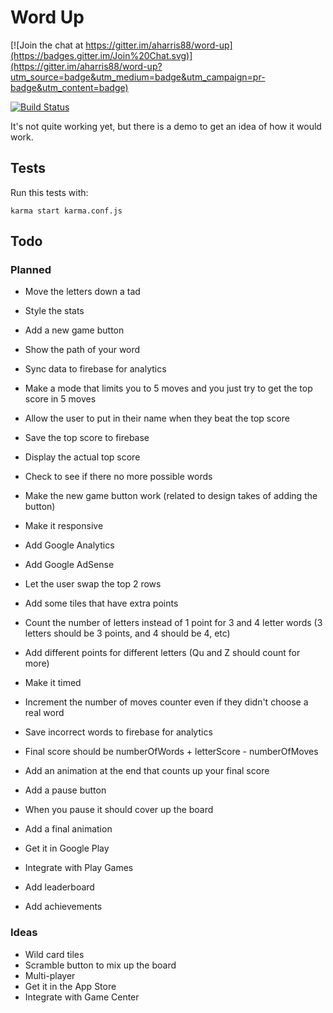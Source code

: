 # Word Up

[![Join the chat at https://gitter.im/aharris88/word-up](https://badges.gitter.im/Join%20Chat.svg)](https://gitter.im/aharris88/word-up?utm_source=badge&utm_medium=badge&utm_campaign=pr-badge&utm_content=badge)

[![Build Status][travis-badge]][travis-page]

[travis-badge]: https://api.travis-ci.org/aharris88/word-up.svg?branch=master
[travis-page]: https://travis-ci.org/aharris88/word-up

It's not quite working yet, but there is a demo to get an idea of how it would work.

## Tests

Run this tests with:

    karma start karma.conf.js

## Todo

### Planned

* Move the letters down a tad
* Style the stats
* Add a new game button
* Show the path of your word

* Sync data to firebase for analytics
* Make a mode that limits you to 5 moves and you just try to get the top score in 5 moves
* Allow the user to put in their name when they beat the top score
* Save the top score to firebase
* Display the actual top score
* Check to see if there no more possible words
* Make the new game button work (related to design takes of adding the button)
* Make it responsive
* Add Google Analytics
* Add Google AdSense

* Let the user swap the top 2 rows
* Add some tiles that have extra points
* Count the number of letters instead of 1 point for 3 and 4 letter words (3 letters should be 3 points, and 4 should be 4, etc)
* Add different points for different letters (Qu and Z should count for more)
* Make it timed
* Increment the number of moves counter even if they didn't choose a real word
* Save incorrect words to firebase for analytics
* Final score should be numberOfWords + letterScore - numberOfMoves
* Add an animation at the end that counts up your final score
* Add a pause button
* When you pause it should cover up the board
* Add a final animation

* Get it in Google Play
* Integrate with Play Games
* Add leaderboard
* Add achievements

### Ideas

* Wild card tiles
* Scramble button to mix up the board
* Multi-player
* Get it in the App Store
* Integrate with Game Center
